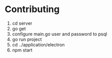 # Contributing
1. cd server
2. go get
3. configure main.go user and password to psql
4. go run project
5. cd ../application/electron
6. npm start
